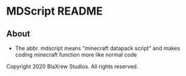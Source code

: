 # MDScript README
## About
- The abbr. mdscript means "minecraft datapack script" and makes coding minecraft function more like normal code

Copyright 2020 BlaXrew Studios. All rights reserved.
